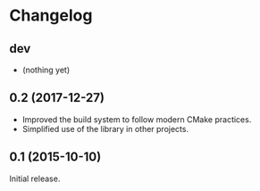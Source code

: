 Changelog
=========

dev
---

* (nothing yet)

0.2 (2017-12-27)
----------------

* Improved the build system to follow modern CMake practices.
* Simplified use of the library in other projects.

0.1 (2015-10-10)
----------------

Initial release.
